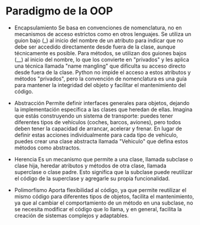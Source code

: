 # Paradigmo de la OOP

- Encapsulamiento
Se basa en convenciones de nomenclatura, no en mecanismos de acceso estrictos como en otros lenguajes. Se utiliza un guion bajo (_) al inicio del nombre de un atributo para indicar que no debe ser accedido directamente desde fuera de la clase, aunque técnicamente es posible. Para métodos, se utilizan dos guiones bajos (__) al inicio del nombre, lo que los convierte en "privados" y les aplica una técnica llamada "name mangling" que dificulta su acceso directo desde fuera de la clase. Python no impide el acceso a estos atributos y métodos "privados", pero la convención de nomenclatura es una guía para mantener la integridad del objeto y facilitar el mantenimiento del código.

- Abstracción
Permite definir interfaces generales para objetos, dejando la implementación específica a las clases que heredan de ellas. Imagina que estás construyendo un sistema de transporte: puedes tener diferentes tipos de vehículos (coches, barcos, aviones), pero todos deben tener la capacidad de arrancar, acelerar y frenar. En lugar de definir estas acciones individualmente para cada tipo de vehículo, puedes crear una clase abstracta llamada "Vehiculo" que defina estos métodos como abstractos. 

- Herencia
Es un mecanismo que permite a una clase, llamada subclase o clase hija, heredar atributos y métodos de otra clase, llamada superclase o clase padre. Esto significa que la subclase puede reutilizar el código de la superclase y agregarle su propia funcionalidad.

- Polimorfismo
Aporta flexibilidad al código, ya que permite reutilizar el mismo código para diferentes tipos de objetos, facilita el mantenimiento, ya que al cambiar el comportamiento de un método en una subclase, no se necesita modificar el código que lo llama, y en general, facilita la creación de sistemas complejos y adaptables.